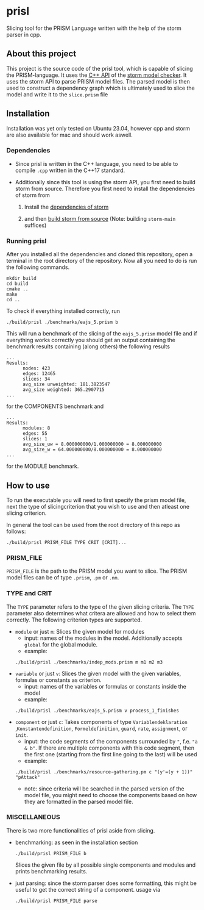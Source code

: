 
# prisl
Slicing tool for the PRISM Language written with the help of the storm parser in cpp.

## About this project
This project is the source code of the prisl tool, which is capable
of slicing the PRISM-language.
It uses the [C++ API](https://www.stormchecker.org/api/) of the [storm model checker](https://www.stormchecker.org/). 
It uses the storm API to parse PRISM model files. The parsed model 
is then used to construct a dependency graph which is ultimately used 
to slice the model and write it to the ```slice.prism``` file

## Installation
Installation was yet only tested on Ubuntu 23.04, however cpp and storm are also available for mac and should work aswell.
### Dependencies 

- Since prisl is written in the C++ language, you need to be able to
compile `.cpp` written in the C++17 standard.

- Additionally since this tool is using the storm API, you first need 
to build storm from source. Therefore you first need to install the
dependencies of storm from
    1. Install the [dependencies of storm](https://www.stormchecker.org/documentation/obtain-storm/dependencies.html)

    1. and then [build storm from source](https://www.stormchecker.org/documentation/obtain-storm/build.html) 
    (Note: building `storm-main` suffices)

### Running prisl 

After you installed all the dependencies and cloned this repository,
open a terminal in the root directory of the repository. Now all you need to do is run the following commands.
```
mkdir build 
cd build 
cmake .. 
make 
cd ..
```

To check if everything installed correctly, run 
```
./build/prisl ./benchmarks/eajs_5.prism b
```

This will run a benchmark of the slicing of the ```eajs_5.prism``` model
file and if everything works correctly you should get an output
containing the benchmark results containing (along others) the following results
```
...
Results:
      nodes: 423
      edges: 12465
      slices: 34
      avg_size unweighted: 181.3823547
      avg_size weighted: 365.2907715
...
```
for the COMPONENTS benchmark and 
```
...
Results: 
      modules: 8
      edges: 55
      slices: 1
      avg_size_uw = 8.000000000/1.000000000 = 8.000000000
      avg_size_w = 64.000000000/8.000000000 = 8.000000000
...
```
for the MODULE benchmark.

## How to use

To run the executable 
you will need to first specify the prism model file, next the type of slicingcriterion that you
wish to use and then atleast one slicing criterion.

In general the tool can be used from the root directory of this repo as follows:
```
./build/prisl PRISM_FILE TYPE CRIT [CRIT]...
```

### PRISM_FILE
`PRISM_FILE` is the path to the PRISM model you want to slice.
The PRISM model files can be of type `.prism`, `.pm` or `.nm`.

### TYPE and CRIT
The `TYPE` parameter refers to the type of the given slicing criteria.
The `TYPE` parameter also determines what critera are allowed and how to select them correctly.
The following criterion types are supported.

- `module` or just `m`: Slices the given model for modules 
    - input: names of the modules in the model. Additionally accepts `global` for the global module.
    - example:
    ```
    ./build/prisl ./benchmarks/indep_mods.prism m m1 m2 m3
    ```
- `variable` or just `v`: Slices the given model with the given variables, formulas or constants as criterion.
    - input: names of the variables or formulas or constants inside the model
    - example:
    ```
    ./build/prisl ./benchmarks/eajs_5.prism v process_1_finishes
    ```
- `component` or just `c`: Takes components of type `Variablendeklaration` ,`Konstantendefinition`, `Formeldefinition`, `guard`, `rate`, `assignment`, or `init`.
    - input: the code segments of the components surrounded by `"`, f.e. `"a & b"`. If there are multiple components with this code segment, then the first one (starting from the first line going to the last) will be used
    - example:
    ```
    ./build/prisl ./benchmarks/resource-gathering.pm c "(y'=(y + 1))" "pAttack"
    ```
    - note: since criteria will be searched in the parsed version of the model file, you might need to choose the components based on how they are formatted in the 
    parsed model file.

### MISCELLANEOUS
There is two more functionalities of prisl aside from slicing.
- benchmarking: as seen in the installation section
    ```
    ./build/prisl PRISM_FILE b
    ```
    Slices the given file by all possible single components and modules and prints benchmarking results.

- just parsing: since the storm parser does some formatting, this might be useful to get the correct string of a component. usage via 
    ```
    ./build/prisl PRISM_FILE parse
    ```